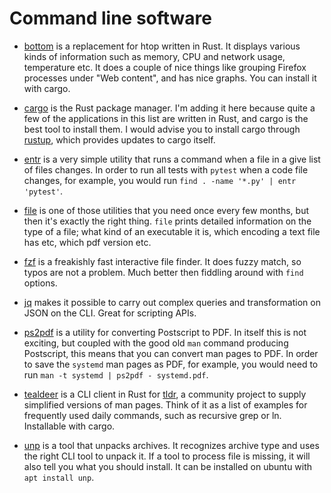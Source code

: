 # Command line software

- [bottom](https://crates.io/crates/bottom) is a replacement for htop written in
  Rust. It displays various kinds of information such as memory, CPU and network
  usage, temperature etc. It does a couple of nice things like grouping Firefox
  processes under "Web content", and has nice graphs. You can install it with
  cargo.

- [cargo](https://doc.rust-lang.org/cargo/guide/) is the Rust package manager.
  I'm adding it here because quite a few of the applications in this list are
  written in Rust, and cargo is the best tool to install them. I would advise
  you to install cargo through [rustup](https://rustup.rs/), which provides
  updates to cargo itself.

- [entr](http://eradman.com/entrproject/) is a very simple utility that runs a
  command when a file in a give list of files changes. In order to run all tests
  with `pytest` when a code file changes, for example, you would run `find .
  -name '*.py' | entr 'pytest'`.

- [file](https://en.wikipedia.org/wiki/File_(command)) is one of those utilities
  that you need once every few months, but then it's exactly the right thing.
  `file` prints detailed information on the type of a file; what kind of an
  executable it is, which encoding a text file has etc, which pdf version etc.

- [fzf](https://github.com/junegunn/fzf/) is a freakishly fast interactive file
  finder. It does fuzzy match, so typos are not a problem. Much better then
  fiddling around with `find` options.

- [jq](https://stedolan.github.io/jq/) makes it possible to carry out complex
  queries and transformation on JSON on the CLI. Great for scripting APIs.

- [ps2pdf](https://linux.die.net/man/1/ps2pdf) is a utility for converting
  Postscript to PDF. In itself this is not exciting, but coupled with the good
  old `man` command producing Postscript, this means that you can convert man
  pages to PDF. In order to save the `systemd` man pages as PDF, for example,
  you would need to run `man -t systemd | ps2pdf - systemd.pdf`.

- [tealdeer](https://github.com/dbrgn/tealdeer) is a CLI client in Rust for
  [tldr](https://github.com/tldr-pages/tldr), a community project to supply
  simplified versions of man pages. Think of it as a list of examples for
  frequently used daily commands, such as recursive grep or ln. Installable with
  cargo.

- [unp](https://github.com/mitsuhiko/unp) is a tool that unpacks archives. It
  recognizes archive type and uses the right CLI tool to unpack it. If a tool to
  process file is missing, it will also tell you what you should install. It can
  be installed on ubuntu with `apt install unp`.